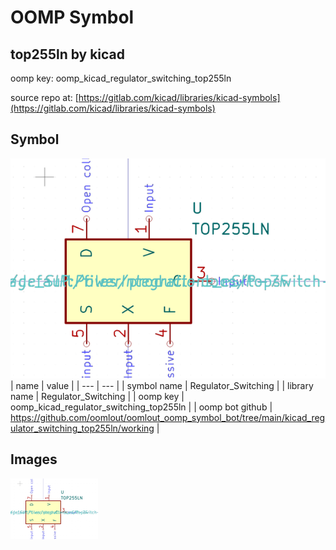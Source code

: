 # OOMP Symbol  
## top255ln  by kicad  
  
oomp key: oomp_kicad_regulator_switching_top255ln  
  
source repo at: [https://gitlab.com/kicad/libraries/kicad-symbols](https://gitlab.com/kicad/libraries/kicad-symbols)  
## Symbol  
  
[![working.png](working_600.png)](working.png)  
| name | value | 
| --- | --- | 
| symbol name | Regulator_Switching | 
| library name | Regulator_Switching | 
| oomp key | oomp_kicad_regulator_switching_top255ln | 
| oomp bot github | https://github.com/oomlout/oomlout_oomp_symbol_bot/tree/main/kicad_regulator_switching_top255ln/working | 
## Images  
  
[![working.png](working_140.png)](working.png)  
